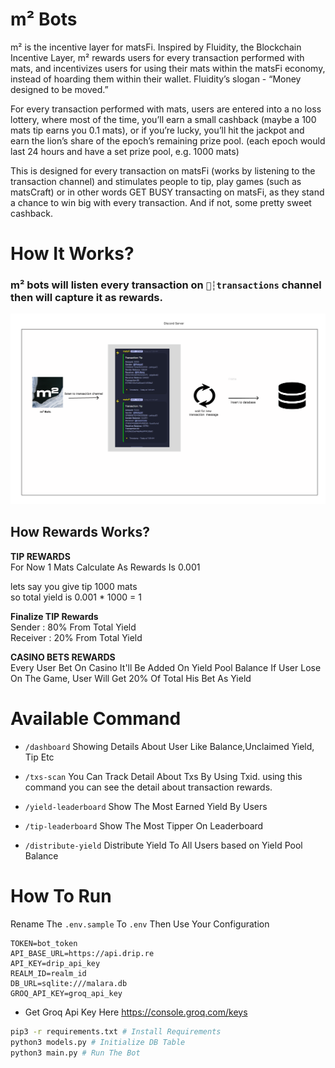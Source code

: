 # m² Bots
m² is the incentive layer for matsFi. Inspired by Fluidity, the Blockchain Incentive Layer, m² rewards users for every transaction performed with mats, and incentivizes users for using their mats within the matsFi economy, instead of hoarding them within their wallet.
Fluidity’s slogan - “Money designed to be moved.”

For every transaction performed with mats, users are entered into a no loss lottery, where most of the time, you’ll earn a small cashback (maybe a 100 mats tip earns you 0.1 mats), or if you’re lucky, you’ll hit the jackpot and earn the lion’s share of the epoch’s remaining prize pool. (each epoch would last 24 hours and have a set prize pool, e.g. 1000 mats)

This is designed for every transaction on matsFi (works by listening to the transaction channel) and stimulates people to tip, play games (such as matsCraft) or in other words GET BUSY transacting on matsFi, as they stand a chance to win big with every transaction. And if not, some pretty sweet cashback.


# How It Works?
### m² bots will listen every transaction on `💸┆transactions` channel then will capture it as rewards.

![alt text](image.png)



## How Rewards Works?     

**TIP REWARDS**   
For Now 1 Mats Calculate As Rewards Is 0.001   

lets say you give tip 1000 mats         
so total yield is 0.001 * 1000 = 1


**Finalize TIP Rewards**  
Sender : 80% From Total Yield  
Receiver : 20% From Total Yield

**CASINO BETS REWARDS**  
Every User Bet On Casino It'll Be Added On Yield Pool Balance
If User Lose On The Game, User Will Get 20% Of Total His Bet As Yield

# Available Command

* `/dashboard` Showing Details About User Like Balance,Unclaimed Yield, Tip Etc

* `/txs-scan` You Can Track Detail About Txs By Using Txid. using this command you can see the detail about transaction rewards.

* `/yield-leaderboard` Show The Most Earned Yield By Users

* `/tip-leaderboard` Show The Most Tipper On Leaderboard

* `/distribute-yield` Distribute Yield To All Users based on Yield Pool Balance


# How To Run 

Rename The `.env.sample` To `.env` Then Use Your Configuration
```
TOKEN=bot_token
API_BASE_URL=https://api.drip.re
API_KEY=drip_api_key
REALM_ID=realm_id
DB_URL=sqlite:///malara.db
GROQ_API_KEY=groq_api_key
```

* Get Groq Api Key Here https://console.groq.com/keys

```bash
pip3 -r requirements.txt # Install Requirements
python3 models.py # Initialize DB Table
python3 main.py # Run The Bot
```
